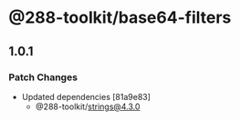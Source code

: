 # @288-toolkit/base64-filters

## 1.0.1

### Patch Changes

-   Updated dependencies [81a9e83]
    -   @288-toolkit/strings@4.3.0
